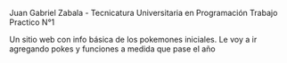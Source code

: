 Juan Gabriel Zabala - Tecnicatura Universitaria en Programación
Trabajo Practico N°1

Un sitio web con info básica de los pokemones iniciales.
Le voy a ir agregando pokes y funciones a medida que pase el año
